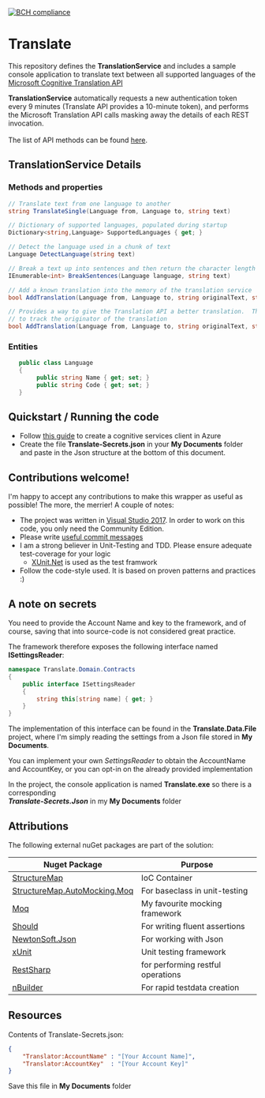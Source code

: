 [![BCH compliance](https://bettercodehub.com/edge/badge/digitaldias/Translate?branch=master)](https://bettercodehub.com/)

# Translate
This repository defines  the **TranslationService** and includes a sample console application to translate text between all supported languages of the [Microsoft Cognitive Translation API](https://www.microsoft.com/cognitive-services/en-us/translator-api)

**TranslationService** automatically requests a new authentication token every 9 minutes (Translate API provides a 10-minute token), and performs the Microsoft Translation API calls masking away the details of each REST invocation.<br />
<br />
The list of API methods can be found [here](http://docs.microsofttranslator.com/text-translate.html#!/default).

## TranslationService Details
### Methods and properties
```csharp
// Translate text from one language to another
string TranslateSingle(Language from, Language to, string text)

// Dictionary of supported languages, populated during startup
Dictionary<string,Language> SupportedLanguages { get; }

// Detect the language used in a chunk of text
Language DetectLanguage(string text)

// Break a text up into sentences and then return the character length for each sentence
IEnumerable<int> BreakSentences(Language language, string text)

// Add a known translation into the memory of the translation service
bool AddTranslation(Language from, Language to, string originalText, string translatedText);

// Provides a way to give the Translation API a better translation.  The userName is required 
// to track the originator of the translation
bool AddTranslation(Language from, Language to, string originalText, string translatedText, string userName);
```

### Entities
```csharp
   public class Language
   {
        public string Name { get; set; }
        public string Code { get; set; }
   }
```


## Quickstart / Running the code 
* Follow [this guide](http://docs.microsofttranslator.com/text-translate.html) to create a cognitive services client in Azure
* Create the file **Translate-Secrets.json** in your **My Documents** folder and paste in the Json structure at the bottom of this document. 


## Contributions welcome!
I'm happy to accept any contributions to make this wrapper as useful as possible! The more, the merrier!
A couple of notes: 
- The project was written in [Visual Studio 2017](https://www.visualstudio.com). In order to work on this code, you only need the Community Edition.
- Please write [useful commit messages](https://chris.beams.io/posts/git-commit/)
- I am a strong believer in Unit-Testing and TDD. Please ensure adequate test-coverage for your logic
    - [XUnit.Net](https://xunit.github.io/) is used as the test framwork
- Follow the code-style used. It is based on proven patterns and practices :)


## A note on secrets
You need to provide the Account Name and key to the framework, and of course, saving that into source-code is not considered great practice.<br />

The framework therefore exposes the following interface named **ISettingsReader**:

```csharp
namespace Translate.Domain.Contracts
{
    public interface ISettingsReader
    {
        string this[string name] { get; }
    }
}
```
The implementation of this interface can be found in the **Translate.Data.File** project, where I'm simply reading the settings from a Json file stored in **My Documents**. 


You can implement your own *SettingsReader* to obtain the AccountName and AccountKey, or you can opt-in on the already
provided implementation

In the project, the console application is named **Translate.exe** so there is a corresponding<br />
***Translate-Secrets.Json*** in my **My Documents** folder

## Attributions
The following external nuGet packages are part of the solution:

| Nuget Package                                                                                 | Purpose                           |
| -------------                                                                                 | -------                           |
| [StructureMap](http://www.nuget.org/packages/StructureMap/)                                   | IoC Container                     | 
| [StructureMap.AutoMocking.Moq](http://www.nuget.org/packages/structuremap.automocking.moq/)   | For baseclass in unit-testing     | 
| [Moq](http://www.nuget.org/packages/Moq/)                                                     | My favourite mocking framework    |
| [Should](http://www.nuget.org/packages/Should/)                                               | For writing fluent assertions     |
| [NewtonSoft.Json](https://www.nuget.org/packages/Newtonsoft.Json)                             | For working with Json             |
| [xUnit](http://www.nuget.org/packages/xunit/)                                                 | Unit testing framework            |
| [RestSharp](http://www.nuget.org/packages/RestSharp/)                                         | for performing restful operations |
| [nBuilder](https://code.google.com/archive/p/nbuilder/)                                       | For rapid testdata creation       |


## Resources

Contents of Translate-Secrets.json:
```Json
{
    "Translator:AccountName" : "[Your Account Name]",
    "Translator:AccountKey"  : "[Your Account Key]"
}
```
Save this file in **My Documents** folder




